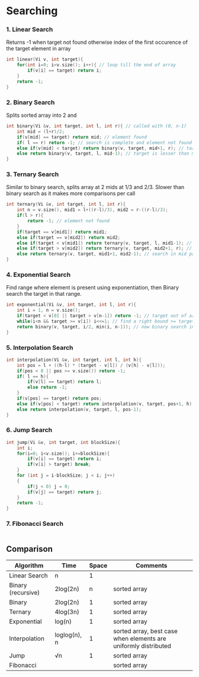 # Searching

### 1. Linear Search

Returns -1 when target not found otherwise index of the first occurence of the target element in array

```cpp
int linear(Vi v, int target){
    for(int i=0; i<v.size(); i++){ // loop till the end of array
        if(v[i] == target) return i;
    }
    return -1;
}
```

### 2. Binary Search

Splits sorted array into 2 and 

```cpp
int binary(Vi &v, int target, int l, int r){ // called with (0, n-1)
    int mid = (l+r)/2;
    if(v[mid] == target) return mid; // element found
    if( l == r) return -1; // search is complete and element not found
    else if(v[mid] < target) return binary(v, target, mid+1, r); // target is greater than mid element, looking in right half
    else return binary(v, target, l, mid-1); // target is lesser than mid element, looking in left half
}
```

### 3. Ternary Search

Similar to binary search, splits array at 2 mids at 1/3 and 2/3.
Slower than binary search as it makes more comparisons per call

```cpp
int ternary(Vi &v, int target, int l, int r){
    int n = v.size(), mid1 = l+((r-l)/3), mid2 = r-((r-l)/3);
    if(l > r){
        return -1; // element not found
    }
    if(target == v[mid1]) return mid1;
    else if(target == v[mid2]) return mid2;
    else if(target < v[mid1]) return ternary(v, target, l, mid1-1); // search in left part
    else if(target > v[mid2]) return ternary(v, target, mid2+1, r); // search in right part
    else return ternary(v, target, mid1+1, mid2-1); // search in mid part
}
```

### 4. Exponential Search
Find range where element is present using exponentiation, then Binary search the target in that range.

```cpp
int exponential(Vi &v, int target, int l, int r){
    int i = 1, n = v.size();
    if(target < v[0] || target > v[n-1]) return -1; // target out of array range
    while(i<n && target >= v[i]) i<<=1; // find a right bound >= target
    return binary(v, target, i/2, min(i, n-1)); // now binary search in the obtained range
}
```

### 5. Interpolation Search
```cpp
int interpolation(Vi &v, int target, int l, int h){
    int pos = l + ((h-l) * (target - v[l]) / (v[h] - v[l]));
    if(pos < 0 || pos >= v.size()) return -1;
    if( l == h){
        if(v[l] == target) return l;
        else return -1;
    }
    if(v[pos] == target) return pos;
    else if(v[pos] < target) return interpolation(v, target, pos+1, h);
    else return interpolation(v, target, l, pos-1); 
}
```

### 6. Jump Search
```cpp
int jump(Vi &v, int target, int blockSize){
    int i;
    for(i=0; i<v.size(); i+=blockSize){
        if(v[i] == target) return i;
        if(v[i] > target) break;
    }
    for (int j = i-blockSize; j < i; j++)
    {
        if(j < 0) j = 0;
        if(v[j] == target) return j;
    }
    return -1;
}
```

### 7. Fibonacci Search
```cpp

```
## Comparison
Algorithm | Time | Space | Comments
--------- | ---- | ----- | ---------
Linear Search | n | 1 |
Binary (recursive) | 2log(2n) | n | sorted array
Binary | 2log(2n) | 1 | sorted array
Ternary | 4log(3n) | 1 | sorted array
Exponential | log(n) | 1 | sorted array
Interpolation | loglog(n), n | 1 | sorted array, best case when elements are uniformly distributed
Jump | √n | 1 | sorted array
Fibonacci | | | sorted array
